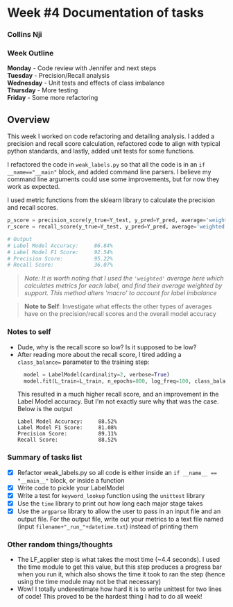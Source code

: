 # Week #4 Documentation of tasks
### Collins Nji

### Week Outline  
__Monday__ - Code review with Jennifer and next steps     
__Tuesday__ - Precision/Recall analysis     
__Wednesday__ - Unit tests and effects of class imbalance     
__Thursday__ -  More testing      
__Friday__ -  Some more refactoring      


## Overview
This week I worked on code refactoring and detailing analysis. I added a precision and recall score calculation, refactored code to align with typical python standards, and lastly, added unit tests for some functions.     

I refactored the code in `weak_labels.py` so that all the code is in an `if __name=="__main"` block, and added command line parsers. I believe my command line arguments could use some improvements, but for now they work as expected.    

I used metric functions from the sklearn library to calculate the precision and recall scores.

```python
p_score = precision_score(y_true=Y_test, y_pred=Y_pred, average='weighted')
r_score = recall_score(y_true=Y_test, y_pred=Y_pred, average='weighted', labels=np.unique(Y_pred))

# Output
# Label Model Accuracy:     86.84%
# Label Model F1 Score:     92.54%
# Precision Score:          95.22%
# Recall Score:             36.07%
```
>_Note: It is worth noting that I used the `'weighted'` average here which calculates metrics for each label, and find their average weighted by support. This method alters 'macro' to account for label imbalance_

>__Note to Self__: Investigate what effects the other types of averages have on the precision/recall scores and the overall model accuracy  

### Notes to self
- Dude, why is the recall score so low? Is it supposed to be low?
- After reading more about the recall score, I tired adding a `class_balance=` parameter to the training step:
  ```python
    model = LabelModel(cardinality=2, verbose=True)
    model.fit(L_train=L_train, n_epochs=800, log_freq=100, class_balance=[0.673, 0.327])
  ```
  This resulted in a much higher recall score, and an improvement in the Label Model accuracy. But I'm not exactly sure why that was the case. Below is the output
    ```
    Label Model Accuracy:     88.52%
    Label Model F1 Score:     81.08%
    Precision Score:          89.11%
    Recall Score:             88.52%
    ```
### Summary of tasks list
- [x] Refactor weak_labels.py so all code is either inside an `if __name__ == "__main__"` block, or inside a function
- [x] Write code to pickle your LabelModel
- [x] Write a test for `keyword_lookup` function using the `unittest` library
- [x] Use the `time` library to print out how long each major stage takes 
- [x] Use the `argparse` library to allow the user to pass in an input file and an output file. For the output file, write out your metrics to a text file named (input `filename+"_run_"+datetime.txt`) instead of printing them

### Other random things/thoughts
- The LF_applier step is what takes the most time (~4.4 seconds). I used the time module to get this value, but this step produces a progress bar when you run it, which also shows the time it took to ran the step (hence using the time module may not be that necessary)
- Wow! I totally underestimate how hard it is to write unittest for two lines of code! This proved to be the hardest thing I had to do all week!